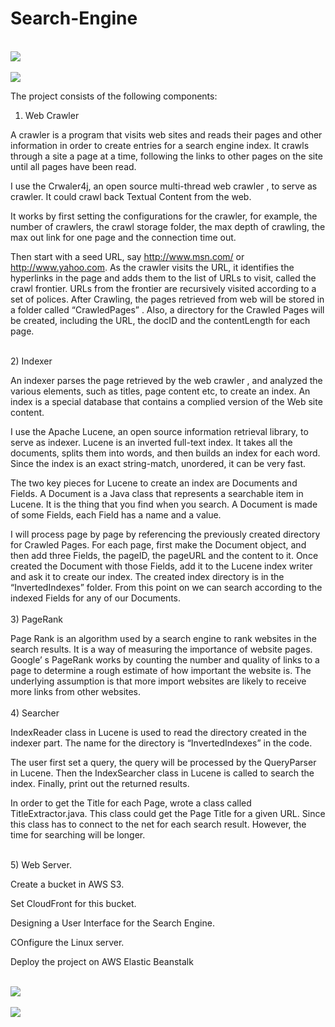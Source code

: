 Search-Engine
=============

<br>
<img src="https://s3.amazonaws.com/js4153/20.png">

<br>
<br>
<img src="https://s3.amazonaws.com/js4153/21.png">
<br>



The project consists of the following components:

1)  Web Crawler

A crawler is a program that visits web sites and reads their pages and other information in order to create 
entries for a search engine index. It crawls through a site a page at a time, following the links to other pages 
on the site until all pages have been read. 

I use the Crwaler4j, an open source multi-thread web crawler , to serve as crawler. It could crawl back Textual Content from the web. 

It works by first setting the configurations for the crawler, for example, the number of crawlers, the crawl storage folder, the max depth of crawling, the max out link for one page and the connection time out. 

Then start with a seed URL, say http://www.msn.com/ or http://www.yahoo.com. As the crawler visits the URL, it identifies the hyperlinks in the page and adds them to the list of URLs to visit, called the crawl frontier. URLs from the frontier are recursively visited according to a set of polices. After Crawling, the pages retrieved from web will be stored in a folder called “CrawledPages” . Also, a directory for the Crawled Pages will be created, including the URL, the docID and the contentLength for each page.

<br>
2)  Indexer

An indexer parses the page retrieved by the web crawler , and analyzed the various elements, such as titles, page content etc, to create an index. An index is a special database that contains a complied version of the Web site content. 

I use the Apache Lucene, an open source information retrieval library, to serve as  indexer. Lucene is an inverted full-text index. It takes all the documents, splits them into words, and then builds an index for each word. Since the index is an exact string-match, unordered, it can be very fast.

The two key pieces for Lucene to create an index are Documents and Fields. A Document is a Java class that 
represents a searchable item in Lucene. It is the thing that you find when you search.  A Document is made 
of some Fields, each Field has a name and a value.

I will process page by page by referencing the previously created directory for Crawled Pages. For each page, first make the Document object, and then add three Fields, the pageID, the pageURL and the content to it. Once created the Document with those Fields, add it to the Lucene index writer and ask it to create our index. The created index directory is in the “InvertedIndexes” folder. From this point on we can search according to the indexed Fields for any of our Documents. <br>
<br>
3)  PageRank

Page Rank is an algorithm used by a search engine to rank websites in the search results. It is a way of measuring the importance of website pages. Google’ s PageRank works by counting the number and quality of links to a page to determine a rough estimate of how important the website is. The underlying assumption is that more import websites are likely to receive more links from other websites.
<br>
<br>
4)  Searcher

IndexReader class in Lucene is used to read the directory created in the indexer part. The name for the directory is “InvertedIndexes” in the code. 

The user first set a query, the query will be processed by the QueryParser in Lucene. Then the IndexSearcher class in Lucene is called to search the index. Finally, print out the returned results.

In order to get the Title for each Page, wrote a class called TitleExtractor.java. This class  could get the Page Title for a given URL. Since this class has to connect to the net for each search result. However, the time for searching will be longer. 

<br>
5)  Web Server. 

Create a bucket in AWS S3. 

Set CloudFront for this bucket. 

Designing a User Interface for the Search Engine.

COnfigure the Linux server. 

Deploy the project on AWS Elastic Beanstalk


<br>
<img src="https://s3.amazonaws.com/js4153/20.png">

<br>
<br>
<img src="https://s3.amazonaws.com/js4153/21.png">
